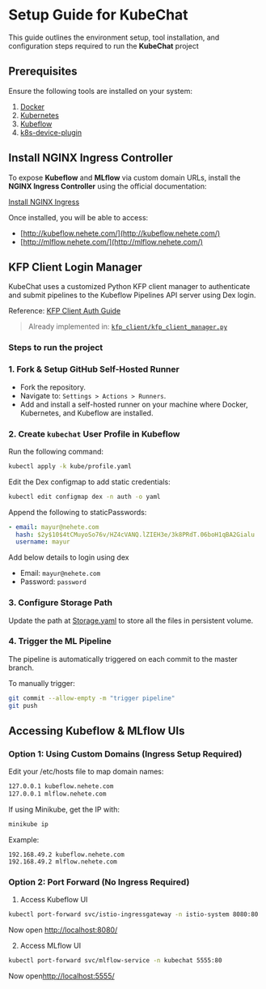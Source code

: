 # Setup Guide for KubeChat

This guide outlines the environment setup, tool installation, and configuration steps required to run the **KubeChat** project

## Prerequisites

Ensure the following tools are installed on your system:

1. [Docker](https://www.docker.com/)
2. [Kubernetes](https://kubernetes.io/)
3. [Kubeflow](https://github.com/kubeflow/manifests)
4. [k8s-device-plugin](https://github.com/NVIDIA/k8s-device-plugin)

## Install NGINX Ingress Controller


To expose **Kubeflow** and **MLflow** via custom domain URLs, install the **NGINX Ingress Controller** using the official documentation:

[Install NGINX Ingress](https://kubernetes.github.io/ingress-nginx/deploy/)

Once installed, you will be able to access:

- [http://kubeflow.nehete.com/](http://kubeflow.nehete.com/)
- [http://mlflow.nehete.com/](http://mlflow.nehete.com/)

## KFP Client Login Manager

KubeChat uses a customized Python KFP client manager to authenticate and submit pipelines to the Kubeflow Pipelines API server using Dex login.

Reference: [KFP Client Auth Guide](https://www.kubeflow.org/docs/components/pipelines/user-guides/core-functions/connect-api/)

> Already implemented in: [`kfp_client/kfp_client_manager.py`](kfp_client/kfp_client_manager.py)


### Steps to run the project
### 1. Fork & Setup GitHub Self-Hosted Runner
- Fork the repository.
- Navigate to: `Settings > Actions > Runners`.
- Add and install a self-hosted runner on your machine where Docker, Kubernetes, and Kubeflow are installed.

### 2. Create `kubechat` User Profile in Kubeflow

Run the following command:

```bash
kubectl apply -k kube/profile.yaml
```
Edit the Dex configmap to add static credentials:


```bash
kubectl edit configmap dex -n auth -o yaml
```
Append the following to staticPasswords:


```yaml
- email: mayur@nehete.com
  hash: $2y$10$4tCMuyoSo76v/HZ4cVANQ.lZIEH3e/3k8PRdT.06boH1qBA2Gialu
  username: mayur
```

Add below details to login using dex
- Email: `mayur@nehete.com`
- Password: `password`

### 3. Configure Storage Path
Update the path at [Storage.yaml](kube/storage.yaml#13) to store all the files in persistent volume.

### 4. Trigger the ML Pipeline
The pipeline is automatically triggered on each commit to the master branch.

To manually trigger:
```bash
git commit --allow-empty -m "trigger pipeline"
git push
```


## Accessing Kubeflow & MLflow UIs
### Option 1: Using Custom Domains (Ingress Setup Required)
Edit your /etc/hosts file to map domain names:
```bash
127.0.0.1 kubeflow.nehete.com
127.0.0.1 mlflow.nehete.com
```
If using Minikube, get the IP with:
```bash
minikube ip
```

Example:
```
192.168.49.2 kubeflow.nehete.com
192.168.49.2 mlflow.nehete.com
```


### Option 2: Port Forward (No Ingress Required)

1. Access Kubeflow UI
```bash
kubectl port-forward svc/istio-ingressgateway -n istio-system 8080:80
```
Now open 
[http://localhost:8080/](http://localhost:8080/)

2. Access MLflow UI
```bash
kubectl port-forward svc/mlflow-service -n kubechat 5555:80
```
Now open[http://localhost:5555/](http://localhost:5555/)
